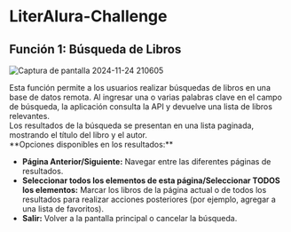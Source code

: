 ﻿# LiterAlura-Challenge

<h2>Función 1: Búsqueda de Libros</h2>

![Captura de pantalla 2024-11-24 210605](https://github.com/user-attachments/assets/1b8b172f-b0ea-4dea-8bb3-657cf73994e2)

<p>
    Esta función permite a los usuarios realizar búsquedas de libros en una base de datos remota. Al ingresar una o varias palabras clave en el campo de búsqueda, la aplicación consulta la API y devuelve una lista de libros relevantes. 
    <br>
    Los resultados de la búsqueda se presentan en una lista paginada, mostrando el título del libro y el autor. 
    <br>
    **Opciones disponibles en los resultados:**
    <ul>
        <li><b>Página Anterior/Siguiente:</b> Navegar entre las diferentes páginas de resultados.</li>
        <li><b>Seleccionar todos los elementos de esta página/Seleccionar TODOS los elementos:</b> Marcar los libros de la página actual o de todos los resultados para realizar acciones posteriores (por ejemplo, agregar a una lista de favoritos).</li>
        <li><b>Salir:</b> Volver a la pantalla principal o cancelar la búsqueda.</li>
    </ul>
</p>

